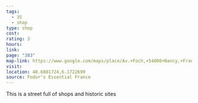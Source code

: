 ```yaml
---
tags:
  - 3S
  - shop
type: shop
cost: 
rating: 3
hours: 
link: 
page: "383"
map-link: https://www.google.com/maps/place/Av.+Foch,+54000+Nancy,+France/@48.6880923,6.1698055,17z/data=!3m1!4b1!4m6!3m5!1s0x47949876c4920659:0x2dd0686f4a4576a7!8m2!3d48.6880888!4d6.1723804!16s%2Fg%2F1yxkhglsf?entry=ttu&g_ep=EgoyMDI0MDkxOC4xIKXMDSoASAFQAw%3D%3D
visit: 
location: 48.6881724,6.1722699
source: Fodor's Essential France
---
```

This is a street full of shops and historic sites
